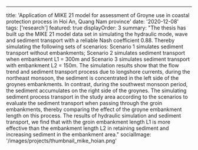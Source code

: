 ---
title: 'Application of MIKE 21 model for assessment of Groyne use in coastal protection process in Hoi An, Quang Nam province'
date: '2020-12-08'
tags: ['research']
featured: true
displayOrder: 3
summary: "The thesis has built up the MIKE 21 model data set in simulating the hydraulic mode, wave and sediment transport with a reliable Nash coefficient 0.88. Thereby simulating the following sets of scenarios: Scenario 1 simulates sediment transport without embankments; Scenario 2 simulates sediment transport when embankment L1 = 300m and Scenario 3 simulates sediment transport with embankment L2 = 150m. The simulation results show that the flow trend and sediment transport process due to longshore currents, during the northeast monsoon, the sediment is concentrated in the left side of the groynes embankments. In contrast, during the southwest monsoon period, the sediment accumulates on the right side of the groynes. The simulating sediment process transport in the study area according to the scenarios to evaluate the sediment transport when passing through the groin embankments, thereby comparing the effect of the groyne embankment length on this process. The results of hydraulic simulation and sediment transport, we find that with the groin embankment length L1 is more effective than the embankment length L2 in retaining sediment and increasing sediment in the embankment area."
socialImage: '/images/projects/thumbnail_mike_hoian.png'
